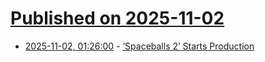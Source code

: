 # [Published on 2025-11-02](index.md)

* [2025-11-02, 01:26:00](https://soylentnews.org/article.pl?sid=25/10/31/1858243&from=rss) - [‘Spaceballs 2’ Starts Production](https://soylentnews.org/article.pl?sid=25/10/31/1858243&from=rss)

